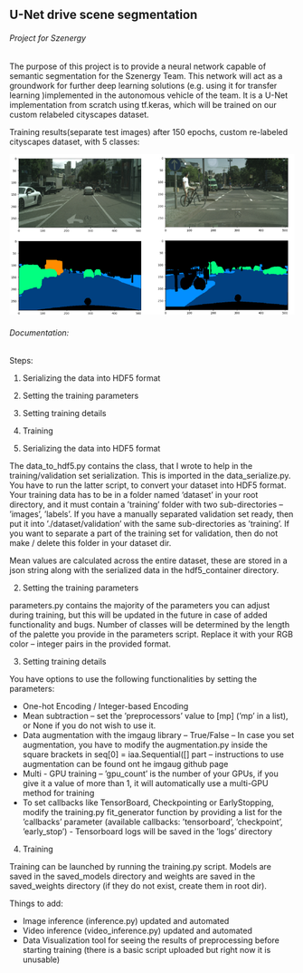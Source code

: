 ## U-Net drive scene segmentation 

######  Project for Szenergy

The purpose of this project is to provide a neural network capable of semantic segmentation for the Szenergy Team. This network will act as a groundwork for further deep learning solutions (e.g. using it for transfer learning )implemented in the autonomous vehicle of the team. It is a U-Net implementation from scratch using tf.keras, which will be trained on our custom relabeled cityscapes dataset.

Training results(separate test images) after 150 epochs, custom re-labeled cityscapes dataset, with 5 classes:

![Example 1](https://github.com/norbertmarko/unet-drive-scene-segmentation/blob/master/results.png)

###### Documentation:

Steps:
1. Serializing the data into HDF5 format
2. Setting the training parameters
3. Setting training details
4. Training

1. Serializing the data into HDF5 format

The data_to_hdf5.py contains the class, that I wrote to help in the training/validation set serialization. This is imported in the data_serialize.py. You have to run the latter script, to convert your dataset into HDF5 format.
Your training data has to be in a folder named ’dataset’ in your root directory, and it must contain a ’training’ folder with two sub-directories – ’images’, ’labels’.
If you have a manually separated validation set ready, then put it into ’./dataset/validation’ with the same sub-directories as ’training’. 
If you want to separate a part of the training set for validation, then do not make / delete this folder in your dataset dir.

Mean values are calculated across the entire dataset, these are stored in a json string along with the serialized data in the hdf5_container directory.

2. Setting the training parameters	

parameters.py contains the majority of the parameters you can adjust during training, but this will be updated in the future in case of added functionality and bugs.
Number of classes will be determined by the length of the palette you provide in the parameters script. Replace it with your RGB color – integer pairs in the provided format.

3. Setting training details

You have options to use the following functionalities by setting the parameters:

-	One-hot Encoding / Integer-based Encoding
-	Mean subtraction – set the ’preprocessors’ value to [mp] (’mp’ in a list), or None if you do not wish to use it.
-	Data augmentation with the imgaug library – True/False – In case you set augmentation, you have to modify the augmentation.py inside the square brackets in seq[0] = iaa.Sequential([] part – instructions to use augmentation can be found ont he imgaug github page
-	Multi - GPU training – ’gpu_count’ is the number of your GPUs, if you give it a value of more than 1, it will automatically use a multi-GPU method for training
-	To set callbacks like TensorBoard, Checkpointing or EarlyStopping, modify the training.py fit_generator function by providing a list for the ’callbacks’ parameter (available callbacks: ’tensorboard’, ’checkpoint’, ’early_stop’)  - Tensorboard logs will be saved in the ’logs’ directory



4. Training 

Training can be launched by running the training.py script. Models are saved in the saved_models directory and weights are saved in the saved_weights directory (if they do not exist, create them in root dir).

Things to add:

-	Image inference (inference.py) updated and automated
-	Video inference (video_inference.py) updated and automated
-	Data Visualization tool for seeing the results of preprocessing before starting training (there is a basic script uploaded but right now it is unusable)





